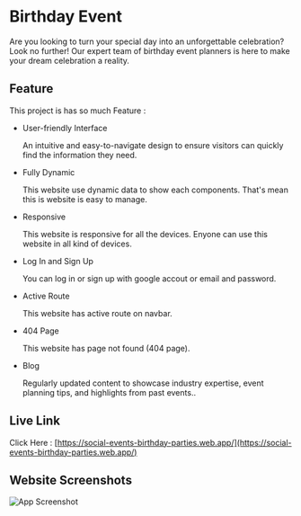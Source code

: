 # Birthday Event

Are you looking to turn your special day into an unforgettable celebration? Look no further! Our expert team of birthday event planners is here to make your dream celebration a reality.

## Feature

This project is has so much Feature :

- User-friendly Interface

  An intuitive and easy-to-navigate design to ensure visitors can quickly find the information they need.

- Fully Dynamic

  This website use dynamic data to show each components. That's mean this is website is easy to manage.

- Responsive

  This website is responsive for all the devices. Enyone can use this website in all kind of devices.

- Log In and Sign Up

  You can log in or sign up with google accout or email and password.

- Active Route

  This website has active route on navbar.

- 404 Page

  This website has page not found (404 page).

- Blog

  Regularly updated content to showcase industry expertise, event planning tips, and highlights from past events..

## Live Link

Click Here : [https://social-events-birthday-parties.web.app/](https://social-events-birthday-parties.web.app/)

## Website Screenshots

![App Screenshot](https://i.ibb.co/q09nXXm/screencapture-localhost-5173-2023-10-09-20-04-32.png)